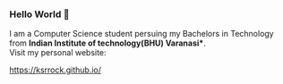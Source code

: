### Hello World 👋

I am a Computer Science student persuing my Bachelors in Technology from __Indian Institute of technology(BHU) Varanasi*__.<br>
Visit my personal website:

https://ksrrock.github.io/
